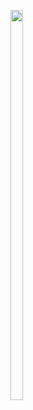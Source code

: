 <p>

  <img src = "https://user-images.githubusercontent.com/125651843/228333511-309c6b6e-7efc-43b4-800f-1ce0b0524986.png" width=20% height=40%>
  
</p>
